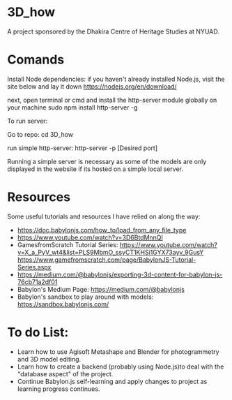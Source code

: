 # 3D_how
A project sponsored by the Dhakira Centre of Heritage Studies at NYUAD.


# Comands 
Install Node dependencies:
if you haven't already installed Node.js, visit the site below and lay it down
https://nodejs.org/en/download/

next, open terminal or cmd and install the http-server module globally on your machine
sudo npm install http-server -g

To run server:

Go to repo: 
cd 3D_how

run simple http-server:
http-server -p [Desired port]

Running a simple server is necessary as some of the models are only displayed in the website if its hosted on a simple local server. 

# Resources 
Some useful tutorials and resources I have relied on along the way:

- https://doc.babylonjs.com/how_to/load_from_any_file_type
- https://www.youtube.com/watch?v=3D6BtdMnnQI
- GamesfromScratch Tutorial Series:  https://www.youtube.com/watch?v=X_a_PyV_wt4&list=PLS9MbmO_ssyCT1KHSi1GYX73ayv_9GusY    
https://www.gamefromscratch.com/page/BabylonJS-Tutorial-Series.aspx
- https://medium.com/@babylonjs/exporting-3d-content-for-babylon-js-76cb71a2df01
- Babylon's Medium Page: https://medium.com/@babylonjs
- Babylon's sandbox to play around with models: https://sandbox.babylonjs.com/


# To do List:

- Learn how to use Agisoft Metashape and Blender for photogrammetry and 3D model editing.
- Learn how to create a backend (probably using Node.js)to deal with the "database aspect" of the project.
- Continue Babylon.js self-learning and apply changes to project as learning progress continues. 
